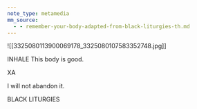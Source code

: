 ```yaml
---
note_type: metamedia
mm_source:
  - - remember-your-body-adapted-from-black-liturgies-th.md
---
```


![[3325080113900069178_3325080107583352748.jpg]]

INHALE
This body is good.

XA

I will not abandon it.

BLACK LITURGIES

